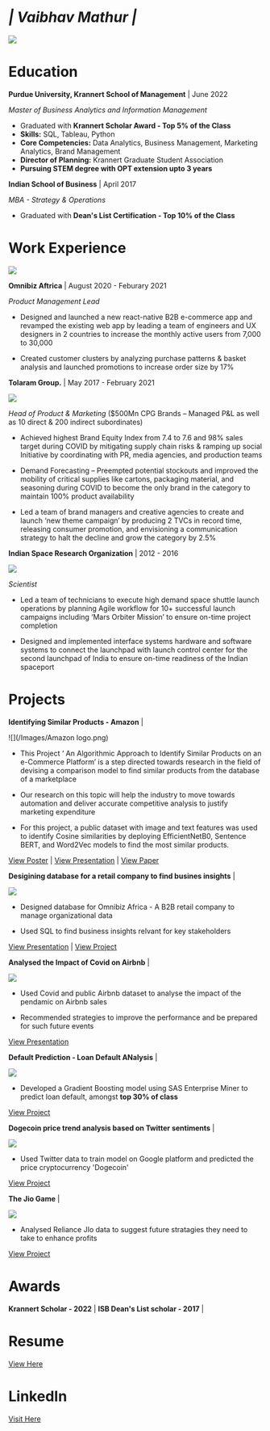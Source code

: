 
#              ***|  Vaibhav Mathur  |***

![](/Images/circle.png)

# Education 

**Purdue University, Krannert School of Management** | June 2022

*Master of Business Analytics and Information Management* 

- Graduated with **Krannert Scholar Award - Top 5% of the Class**
- **Skills:** SQL, Tableau, Python
- **Core Competencies:** Data Analytics, Business Management, Marketing Analytics, Brand Management
- **Director of Planning:** Krannert Graduate Student Association
- **Pursuing STEM degree with OPT extension upto 3 years**



**Indian School of Business**  |      April 2017

*MBA - Strategy & Operations* 

- Graduated with **Dean's List Certification - Top 10% of the Class**


# Work Experience


![](/Images/omnibiz.png)

**Omnibiz Aftrica** |   August 2020 -  Feburary 2021

*Product Management Lead*

- Designed and launched a new react-native B2B e-commerce app and revamped the existing web app by leading a team of engineers and UX designers in 2 countries to increase the monthly active users from 7,000 to 30,000 

- Created customer clusters by analyzing purchase patterns & basket analysis and launched promotions to increase order size by 17%





**Tolaram Group.** | May 2017 - February 2021

![](/Images/Tolaram.png)

*Head of Product & Marketing* ($500Mn CPG Brands – Managed P&L as well as 10 direct & 200 indirect subordinates)  

- Achieved highest Brand Equity Index from 7.4 to 7.6 and 98% sales target during COVID by mitigating supply chain risks & ramping up social Initiative by coordinating with PR, media agencies, and production teams

-	Demand Forecasting – Preempted potential stockouts and improved the mobility of critical supplies like cartons, packaging material, and seasoning during COVID to become the only brand in the category to maintain 100% product availability

-	Led a team of brand managers and creative agencies to create and launch ‘new theme campaign’ by producing 2 TVCs in record time, releasing consumer promotion, and envisioning a communication strategy to halt the decline and grow the category by 2.5%



**Indian Space Research Organization** | 2012 - 2016

![](/Images/isro.png)

*Scientist*

- Led a team of technicians to execute high demand space shuttle launch operations by planning Agile workflow for 10+ successful launch campaigns including ‘Mars Orbiter Mission’ to ensure on-time project completion

- Designed and implemented interface systems hardware and software systems to connect the launchpad with launch control center for the second launchpad of India to ensure on-time readiness of the Indian spaceport


# Projects

**Identifying Similar Products - Amazon** |

![](/Images/Amazon logo.png)


- This Project ‘ An Algorithmic Approach to Identify Similar Products on an e-Commerce Platform’ is a step directed towards research in the field
of devising a comparison model to find similar products from the database of a marketplace

- Our research on this topic will help the industry to move towards automation and deliver accurate competitive analysis to justify marketing expenditure

- For this project, a public dataset with image and text features was used to identify Cosine similarities by deploying EfficientNetB0, Sentence BERT, and Word2Vec models to find the most similar products.


[View Poster](https://drive.google.com/file/d/1whm8wN_Ka5dtcZvGKLqpUdKCf_RPobyh/view?usp=sharing) | [View Presentation](https://drive.google.com/file/d/159kTRM6h9skI6DL_RZVQq_0xUO4LNc7X/view?usp=sharing) | [View Paper](https://drive.google.com/file/d/1o1ZeTQEwi7vLA8nFmi0aJp-8IRIX1wj3/view?usp=sharing) 



**Desigining database for a retail company to find busines insights** | 

![](/Images/omnibiz.png)

- Designed database for Omnibiz Africa - A B2B retail company to manage organizational data

- Used SQL to find business insights relvant for key stakeholders

 [View Presentation](https://drive.google.com/file/d/14Ax0MXGlfOmmcVPjwBBtlSD_7-dMg71N/view?usp=sharing) | [View Project](https://github.com/Usama93-PU/King-Slayer) 



**Analysed the Impact of Covid on Airbnb** |

![](/Images/airbnb.png) 

- Used Covid and public Airbnb dataset to analyse the impact of the pendamic on Airbnb sales

- Recommended strategies to improve the performance and be prepared for such future events


 [View Presentation](https://drive.google.com/file/d/1DegyR1LhZ7rgK-RAtDEFwjaBms-dagXA/view?usp=sharing)




**Default Prediction - Loan Default ANalysis** |

![](/Images/sas.png) 

- Developed a Gradient Boosting model using SAS Enterprise Miner to predict loan default, amongst **top 30% of class**

[View Project](https://drive.google.com/file/d/1u2rsy2P_-L617IYNXZ1u-6qs2jmVEGID/view?usp=sharing)



**Dogecoin price trend analysis based on Twitter sentiments** |

![](/Images/doge.png) 

- Used Twitter data to train model on Google platform and predicted the price cryptocurrency 'Dogecoin'

[View Project](https://drive.google.com/file/d/10AjRakVSgyHvbg0tzqPnoGXDLmybId-h/view?usp=sharing) 



**The Jio Game** |

![](/Images/jio.png) 

- Analysed Reliance JIo data to suggest future stratagies they need to take to enhance profits

[View Project](https://drive.google.com/file/d/1-ebQ7i-fMrT-CuaDfJ57kXjeaG_TuWSn/view?usp=sharing)


# Awards

**Krannert Scholar - 2022** | **ISB Dean's List scholar - 2017** | 


# Resume


[View Here](https://drive.google.com/file/d/1lIbGGFHv_Ved3_0bhYW3FSECryjAicli/view?usp=sharing)

# LinkedIn

[Visit Here](https://www.linkedin.com/in/vaibhav-mathur-59025257/)

